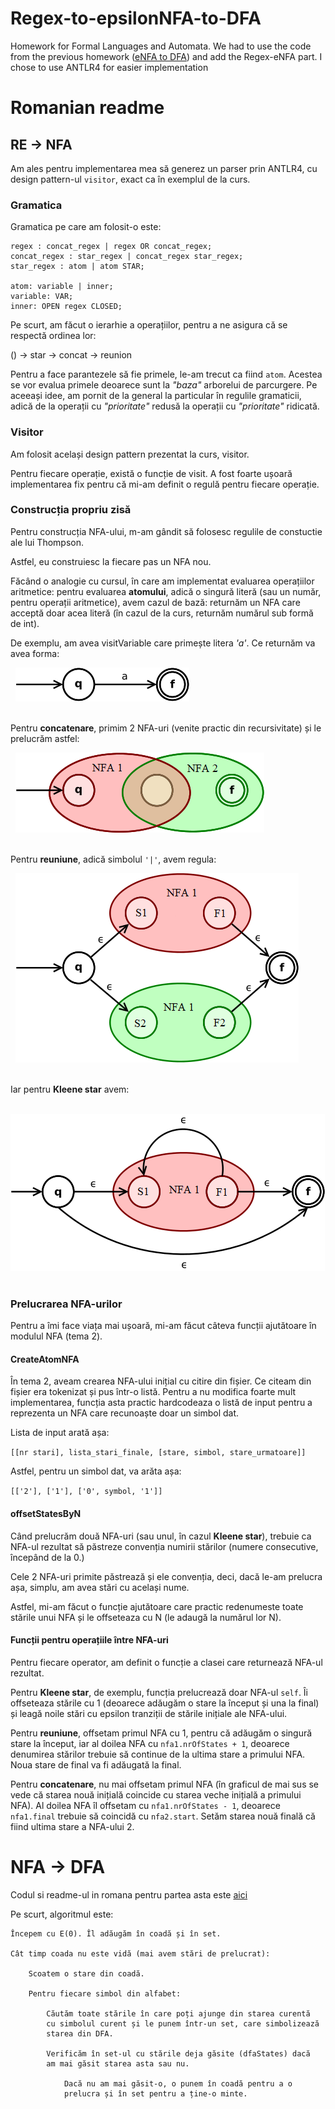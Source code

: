 # Regex-to-epsilonNFA-to-DFA
Homework for Formal Languages and Automata. We had to use the code from the previous homework ([eNFA to DFA](https://github.com/zabbidou/epsilon-NFA-to-DFA)) and add the Regex-eNFA part. I chose to use ANTLR4 for easier implementation

# Romanian readme

## RE -> NFA

Am ales pentru implementarea mea să generez un parser prin ANTLR4, cu
design pattern-ul `visitor`, exact ca în exemplul de la curs.

### Gramatica
Gramatica pe care am folosit-o este:

```
regex : concat_regex | regex OR concat_regex;
concat_regex : star_regex | concat_regex star_regex;
star_regex : atom | atom STAR;

atom: variable | inner;
variable: VAR;
inner: OPEN regex CLOSED;
```

Pe scurt, am făcut o ierarhie a operațiilor, pentru a ne asigura că se respectă
ordinea lor:

() -> star -> concat -> reunion

Pentru a face parantezele să fie primele, le-am trecut ca fiind `atom`. Acestea
se vor evalua primele deoarece sunt la *"baza"* arborelui de parcurgere.
Pe aceeași idee, am pornit de la general la particular în regulile gramaticii,
adică de la operații cu *"prioritate"* redusă la operații cu *"prioritate"*
ridicată.

### Visitor

Am folosit același design pattern prezentat la curs, visitor.

Pentru fiecare operație, există o funcție de visit. A fost foarte
ușoară implementarea fix pentru că mi-am definit o regulă pentru
fiecare operație.

### Construcția propriu zisă

Pentru construcția NFA-ului, m-am gândit să folosesc regulile de
constuctie ale lui Thompson.

Astfel, eu construiesc la fiecare pas un NFA nou.

Făcând o analogie cu cursul, în care am implementat evaluarea operațiilor
aritmetice: pentru evaluarea **atomului**, adică o singură literă (sau un număr, 
pentru operații aritmetice), avem cazul de bază: returnăm un NFA care
acceptă doar acea literă (în cazul de la curs, returnăm numărul sub formă de int).

De exemplu, am avea visitVariable care primește litera *'a'*. Ce returnăm va avea forma:

&nbsp;
![](photos/cazul_de_baza.png)\
&nbsp;

Pentru **concatenare**, primim 2 NFA-uri (venite practic din recursivitate)
și le prelucrăm astfel:

&nbsp;
![](photos/concat.png)\
&nbsp;

Pentru **reuniune**, adică simbolul `'|'`, avem regula:

&nbsp;
![](photos/or.png)\
&nbsp;

Iar pentru **Kleene star** avem:

&nbsp;
![](photos/star.png)\
&nbsp;

### Prelucrarea NFA-urilor

Pentru a îmi face viața mai ușoară, mi-am făcut câteva funcții
ajutătoare în modulul NFA (tema 2).

#### CreateAtomNFA

În tema 2, aveam crearea NFA-ului inițial cu citire din fișier. Ce citeam
din fișier era tokenizat și pus într-o listă. Pentru a nu modifica foarte
mult implementarea, funcția asta practic hardcodeaza o listă de input
pentru a reprezenta un NFA care recunoaște doar un simbol dat.

Lista de input arată așa:

`[[nr stari], lista_stari_finale, [stare, simbol, stare_urmatoare]]`

Astfel, pentru un simbol dat, va arăta așa:

`[['2'], ['1'], ['0', symbol, '1']]`

#### offsetStatesByN

Când prelucrăm două NFA-uri (sau unul, în cazul **Kleene star**), trebuie
ca NFA-ul rezultat să păstreze convenția numirii stărilor (numere
consecutive, începând de la 0.)

Cele 2 NFA-uri primite păstrează și ele convenția, deci, dacă le-am
prelucra așa, simplu, am avea stări cu același nume.

Astfel, mi-am făcut o funcție ajutătoare care practic redenumeste
toate stările unui NFA și le offseteaza cu N (le adaugă la numărul
lor N).

#### Funcții pentru operațiile între NFA-uri

Pentru fiecare operator, am definit o funcție a clasei care returnează
NFA-ul rezultat.

Pentru **Kleene star**, de exemplu, funcția prelucrează doar NFA-ul `self`. 
Îi offseteaza stările cu 1 (deoarece adăugăm o stare la început
și una la final) și leagă noile stări cu epsilon tranziții de stările
inițiale ale NFA-ului.

Pentru **reuniune**, offsetam primul NFA cu 1, pentru că adăugăm o
singură stare la început, iar al doilea NFA cu `nfa1.nrOfStates + 1`,
deoarece denumirea stărilor trebuie să continue de la ultima stare a
primului NFA. Noua stare de final va fi adăugată la final.

Pentru **concatenare**, nu mai offsetam primul NFA (în graficul de mai sus
se vede că starea nouă inițială coincide cu starea veche inițială a 
primului NFA). Al doilea NFA îl offsetam cu `nfa1.nrOfStates - 1`,
deoarece `nfa1.final` trebuie să coincidă cu `nfa2.start`.
Setăm starea nouă finală că fiind ultima stare a NFA-ului 2.

# NFA -> DFA

Codul si readme-ul in romana pentru partea asta este [aici](https://github.com/zabbidou/epsilon-NFA-to-DFA)

Pe scurt, algoritmul este:

```
Începem cu E(0). Îl adăugăm în coadă și în set.

Cât timp coada nu este vidă (mai avem stări de prelucrat):
    
    Scoatem o stare din coadă.
    
    Pentru fiecare simbol din alfabet:

        Căutăm toate stările în care poți ajunge din starea curentă
        cu simbolul curent și le punem într-un set, care simbolizează
        starea din DFA.

        Verificăm în set-ul cu stările deja găsite (dfaStates) dacă
        am mai găsit starea asta sau nu.

            Dacă nu am mai găsit-o, o punem în coadă pentru a o
            prelucra și în set pentru a ține-o minte.

```
